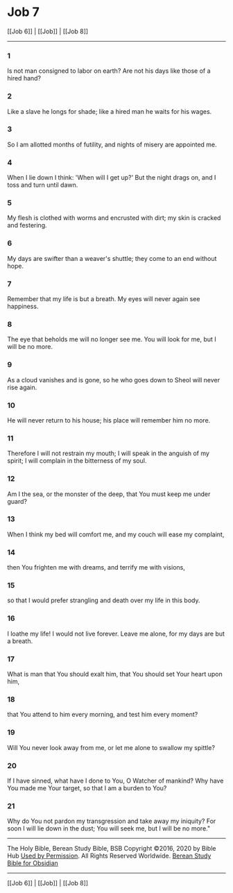 # Job 7

[[Job 6]] | [[Job]] | [[Job 8]]

---

### 1
Is not man consigned to labor on earth? Are not his days like those of a hired hand?

### 2
Like a slave he longs for shade; like a hired man he waits for his wages.

### 3
So I am allotted months of futility, and nights of misery are appointed me.

### 4
When I lie down I think: 'When will I get up?' But the night drags on, and I toss and turn until dawn.

### 5
My flesh is clothed with worms and encrusted with dirt; my skin is cracked and festering.

### 6
My days are swifter than a weaver's shuttle; they come to an end without hope.

### 7
Remember that my life is but a breath. My eyes will never again see happiness.

### 8
The eye that beholds me will no longer see me. You will look for me, but I will be no more.

### 9
As a cloud vanishes and is gone, so he who goes down to Sheol will never rise again.

### 10
He will never return to his house; his place will remember him no more.

### 11
Therefore I will not restrain my mouth; I will speak in the anguish of my spirit; I will complain in the bitterness of my soul.

### 12
Am I the sea, or the monster of the deep, that You must keep me under guard?

### 13
When I think my bed will comfort me, and my couch will ease my complaint,

### 14
then You frighten me with dreams, and terrify me with visions,

### 15
so that I would prefer strangling and death over my life in this body.

### 16
I loathe my life! I would not live forever. Leave me alone, for my days are but a breath.

### 17
What is man that You should exalt him, that You should set Your heart upon him,

### 18
that You attend to him every morning, and test him every moment?

### 19
Will You never look away from me, or let me alone to swallow my spittle?

### 20
If I have sinned, what have I done to You, O Watcher of mankind? Why have You made me Your target, so that I am a burden to You?

### 21
Why do You not pardon my transgression and take away my iniquity? For soon I will lie down in the dust; You will seek me, but I will be no more."

---

The Holy Bible, Berean Study Bible, BSB
Copyright ©2016, 2020 by Bible Hub
[Used by Permission](https://berean.bible/terms.htm). All Rights Reserved Worldwide.
[Berean Study Bible for Obsidian](https://github.com/gapmiss/berean-study-bible-for-obsidian)

---

[[Job 6]] | [[Job]] | [[Job 8]]


